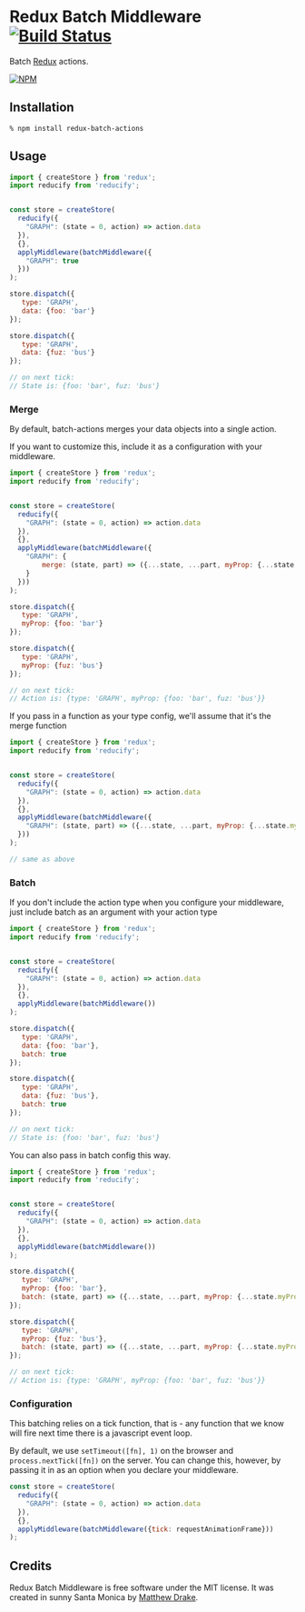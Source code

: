 # Redux Batch Middleware [![Build Status](https://travis-ci.org/gtg092x/redux-batch-actions.svg?branch=master)](https://travis-ci.org/gtg092x/redux-batch-actions)

Batch [Redux][] actions.

[![NPM](https://nodei.co/npm/redux-batch-actions.png?downloads=true&stars=true)](https://nodei.co/npm/redux-batch-actions/)


## Installation

    % npm install redux-batch-actions

## Usage

```js
import { createStore } from 'redux';
import reducify from 'reducify';


const store = createStore(
  reducify({
    "GRAPH": (state = 0, action) => action.data
  }),
  {},
  applyMiddleware(batchMiddleware({
    "GRAPH": true
  }))
);

store.dispatch({
   type: 'GRAPH',
   data: {foo: 'bar'}
});

store.dispatch({
   type: 'GRAPH',
   data: {fuz: 'bus'}
});

// on next tick:
// State is: {foo: 'bar', fuz: 'bus'}
```

### Merge

By default, batch-actions merges your data objects into a single action.

If you want to customize this, include it as a configuration with your middleware.

```js
import { createStore } from 'redux';
import reducify from 'reducify';


const store = createStore(
  reducify({
    "GRAPH": (state = 0, action) => action.data
  }),
  {},
  applyMiddleware(batchMiddleware({
    "GRAPH": {
        merge: (state, part) => ({...state, ...part, myProp: {...state.myProp, ...part.myProp}})
    }
  }))
);

store.dispatch({
   type: 'GRAPH',
   myProp: {foo: 'bar'}
});

store.dispatch({
   type: 'GRAPH',
   myProp: {fuz: 'bus'}
});

// on next tick:
// Action is: {type: 'GRAPH', myProp: {foo: 'bar', fuz: 'bus'}}
```

If you pass in a function as your type config, we'll assume that it's the merge function

```js
import { createStore } from 'redux';
import reducify from 'reducify';


const store = createStore(
  reducify({
    "GRAPH": (state = 0, action) => action.data
  }),
  {},
  applyMiddleware(batchMiddleware({
    "GRAPH": (state, part) => ({...state, ...part, myProp: {...state.myProp, ...part.myProp}})
  }))
);

// same as above

```

### Batch  

If you don't include the action type when you configure your middleware, just include batch as an argument with your action type

```js
import { createStore } from 'redux';
import reducify from 'reducify';


const store = createStore(
  reducify({
    "GRAPH": (state = 0, action) => action.data
  }),
  {},
  applyMiddleware(batchMiddleware())
);

store.dispatch({
   type: 'GRAPH',
   data: {foo: 'bar'},
   batch: true
});

store.dispatch({
   type: 'GRAPH',
   data: {fuz: 'bus'},
   batch: true
});

// on next tick:
// State is: {foo: 'bar', fuz: 'bus'}
```

You can also pass in batch config this way.

```js
import { createStore } from 'redux';
import reducify from 'reducify';


const store = createStore(
  reducify({
    "GRAPH": (state = 0, action) => action.data
  }),
  {},
  applyMiddleware(batchMiddleware())
);

store.dispatch({
   type: 'GRAPH',
   myProp: {foo: 'bar'},
   batch: (state, part) => ({...state, ...part, myProp: {...state.myProp, ...part.myProp}})
});

store.dispatch({
   type: 'GRAPH',
   myProp: {fuz: 'bus'},
   batch: (state, part) => ({...state, ...part, myProp: {...state.myProp, ...part.myProp}})
});

// on next tick:
// Action is: {type: 'GRAPH', myProp: {foo: 'bar', fuz: 'bus'}}
```

### Configuration
 
This batching relies on a tick function, that is - any function that we know will fire next time there is a javascript event loop.  

By default, we use `setTimeout([fn], 1)` on the browser and `process.nextTick([fn])` on the server. You can change this, however, by passing it in as an option when you declare your middleware.
 
```js
const store = createStore(
  reducify({
    "GRAPH": (state = 0, action) => action.data
  }),
  {},
  applyMiddleware(batchMiddleware({tick: requestAnimationFrame}))
);
```


## Credits

Redux Batch Middleware is free software under the MIT license. It was created in sunny Santa Monica by [Matthew Drake][].

[Redux]: https://github.com/reactjs/redux
[Matthew Drake]: http://www.mediadrake.com
